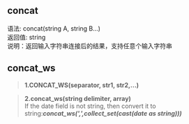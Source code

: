 ## concat
语法: concat(string A, string B…)  
返回值: string  
说明：返回输入字符串连接后的结果，支持任意个输入字符串  

## concat_ws
> **1.CONCAT_WS(separator, str1, str2,...)**  

> **2.concat_ws(string delimiter, array<string>)**  
If the date field is not string, then convert it to string:***concat_ws(',',collect_set(cast(date as string)))***

